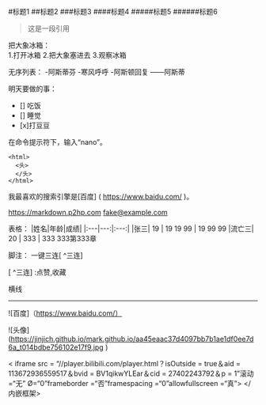 #标题1
##标题2
###标题3
####标题4
#####标题5
######标题6

>这是一段引用


把大象冰箱：  
1.打开冰箱
2.把大象塞进去
3.观察冰箱

无序列表：
-阿斯蒂芬
-寒风呼呼
-阿斯顿回复
——阿斯蒂

明天要做的事：
- [] 吃饭
- [] 睡觉
-   [x]打豆豆

在命令提示符下，输入“nano”。

    <html>
      <头>
      </头>
    </html>

我最喜欢的搜索引擎是[百度] ( https://www.baidu.com/ )。

<https://markdown.p2hp.com>
<fake@example.com>

表格：
|姓名|年龄|成绩|
|:---|---:|:---:|
|张三| 19 | 19 19 99 | 19 99 99
|流亡三| 20 | 333 | 333 333第333章

脚注：
一键三连[ ^三连]

[ ^三连] :点赞,收藏

横线

---

![百度]（https://www.baidu.com/）

![头像] (https://jinjich.github.io/mark.github.io/aa45eaac37d4097bb7b1ae1df0ee7d6a_t014bdbe756102e17f9.jpg )

< iframe src = “//player.bilibili.com/player.html？isOutside = true＆aid = 113672936559517＆bvid = BV1qikwYLEar＆cid = 27402243792＆p = 1”滚动=“无” Ø=“0”frameborder =“否”framespacing =“0”allowfullscreen =“真”> </内嵌框架>
